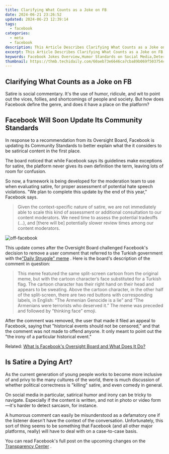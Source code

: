 ```yaml
---
title: Clarifying What Counts as a Joke on FB
date: 2024-06-21 23:26:52
updated: 2024-06-23 12:39:14
tags:
  - facebook
categories:
  - meta
  - facebook
description: This Article Describes Clarifying What Counts as a Joke on FB
excerpt: This Article Describes Clarifying What Counts as a Joke on FB
keywords: Facebook Jokes Overview,Humor Standards on Social Media,Determining Funny Posts,Deciphering Social Joking,Acceptable FB Jokes,Evaluating Online Joke Content,Criteria for Jokes on Facebook
thumbnail: https://thmb.techidaily.com/60aeb73e6646ca7cba89b069f503754c9115c11cb30cdb412a437151bb1d88f5.jpg
---
```


## Clarifying What Counts as a Joke on FB

 Satire is social commentary. It's the use of humor, ridicule, and wit to point out the vices, follies, and shortcomings of people and society. But how does Facebook define the genre, and does it have a place on the platform?

## Facebook Will Soon Update Its Community Standards

 In response to a recommendation from its Oversight Board, Facebook is updating its Community Standards to better explain what the it considers to be satirical content in the first place.

 The board noticed that while Facebook says its guidelines make exceptions for satire, the platform never gives its own definition the term, leaving lots of room for confusion.

 So now, a framework is being developed for the moderation team to use when evaluating satire, for proper assessment of potential hate speech violations. "We plan to complete this update by the end of this year," Facebook says.

> Given the context-specific nature of satire, we are not immediately able to scale this kind of assessment or additional consultation to our content moderators. We need time to assess the potential tradeoffs (...), and \[there will be\] potentially slower review times among our content moderators.

![off-facebook](https://static1.makeuseofimages.com/wordpress/wp-content/uploads/2019/09/off-facebook.jpg)

 This update comes after the Oversight Board challenged Facebook's decision to remove a user comment that referred to the Turkish government with the["Daily Struggle" meme](https://knowyourmeme.com/memes/daily-struggle) . Here is the board's description of the comment in question:

> This meme featured the same split-screen cartoon from the original meme, but with the cartoon character’s face substituted for a Turkish flag. The cartoon character has their right hand on their head and appears to be sweating. Above the cartoon character, in the other half of the split-screen, there are two red buttons with corresponding labels, in English: “The Armenian Genocide is a lie” and “The Armenians were terrorists who deserved it.” The meme was preceded and followed by “thinking face” emoji.

 After the comment was removed, the user that made it filed an appeal to Facebook, saying that "historical events should not be censored," and that the comment was not made to offend anyone. It only meant to point out the "the irony of a particular historical event."

 Related: [What Is Facebook's Oversight Board and What Does It Do?](https://www.makeuseof.com/what-is-facebook-oversight-board/)

## Is Satire a Dying Art?

 As the current generation of young people works to become more inclusive of and privy to the many cultures of the world, there is much discussion of whether political correctness is "killing" satire, and even comedy in general.

 On social media in particular, satirical humor and irony can be tricky to navigate. Especially if the content is written, and not in photo or video form—it's harder to detect sarcasm, for instance.

 A humorous comment can easily be misunderstood as a defamatory one if the listener doesn't have the context of the conversation. Unfortunately, this sort of thing seems to be something that Facebook (and all other major platforms, really) will have to deal with on a case-to-case basis.

 You can read Facebook's full post on the upcoming changes on the [Transparency Center](https://transparency.fb.com/oversight/oversight-board-cases/comment-related-to-armenian-people-and-the-armenian-genocide/) .


<ins class="adsbygoogle"
     style="display:block"
     data-ad-format="autorelaxed"
     data-ad-client="ca-pub-7571918770474297"
     data-ad-slot="1223367746"></ins>



<ins class="adsbygoogle"
     style="display:block"
     data-ad-client="ca-pub-7571918770474297"
     data-ad-slot="8358498916"
     data-ad-format="auto"
     data-full-width-responsive="true"></ins>
